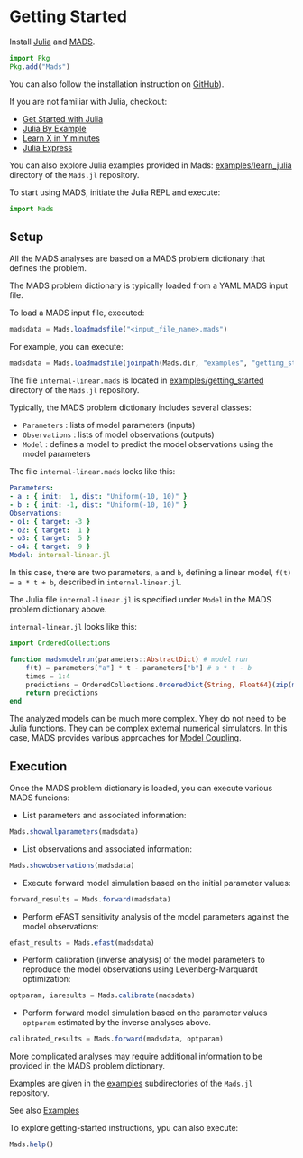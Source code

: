 # Getting Started

Install [Julia](http://julialang.org) and [MADS](http://github.com/madsjulia/Mads.jl).

```julia
import Pkg
Pkg.add("Mads")
```

You can also follow the installation instruction on [GitHub](https://github.com/madsjulia/Mads.jl)).

If you are not familiar with Julia, checkout:
- [Get Started with Julia](https://julialang.org/learning/)
- [Julia By Example](http://samuelcolvin.github.io/JuliaByExample/)
- [Learn X in Y minutes](https://learnxinyminutes.com/docs/julia/)
- [Julia Express](http://bogumilkaminski.pl/files/julia_express.pdf)

You can also explore Julia examples provided in Mads: [examples/learn_julia](https://github.com/madsjulia/Mads.jl/tree/master/examples/learn_julia) directory of the `Mads.jl` repository.

To start using MADS, initiate the Julia REPL and execute:

```julia
import Mads
```

## Setup

All the MADS analyses are based on a MADS problem dictionary that defines the problem.

The MADS problem dictionary is typically loaded from a YAML MADS input file.

To load a MADS input file, executed:

```julia
madsdata = Mads.loadmadsfile("<input_file_name>.mads")
```

For example, you can execute:

```julia
madsdata = Mads.loadmadsfile(joinpath(Mads.dir, "examples", "getting_started", "internal-linear.mads"))
```

The file `internal-linear.mads` is located in [examples/getting_started](https://github.com/madsjulia/Mads.jl/tree/master/examples/getting_started) directory of the `Mads.jl` repository.

Typically, the MADS problem dictionary includes several classes:

- `Parameters` : lists of model parameters (inputs)
- `Observations` : lists of model observations (outputs)
- `Model` : defines a model to predict the model observations using the model parameters

The file `internal-linear.mads` looks like this:

```yaml
Parameters:
- a : { init:  1, dist: "Uniform(-10, 10)" }
- b : { init: -1, dist: "Uniform(-10, 10)" }
Observations:
- o1: { target: -3 }
- o2: { target:  1 }
- o3: { target:  5 }
- o4: { target:  9 }
Model: internal-linear.jl
```

In this case, there are two parameters, `a` and `b`, defining a linear model, `f(t) = a * t + b`, described in `internal-linear.jl`.

The Julia file `internal-linear.jl` is specified under `Model` in the MADS problem dictionary above.

`internal-linear.jl` looks like this:

```julia
import OrderedCollections

function madsmodelrun(parameters::AbstractDict) # model run
	f(t) = parameters["a"] * t - parameters["b"] # a * t - b
	times = 1:4
	predictions = OrderedCollections.OrderedDict{String, Float64}(zip(map(i -> string("o", i), times), map(f, times)))
	return predictions
end
```

The analyzed models can be much more complex. Yhey do not need to be Julia functions. They can be complex external numerical simulators. In this case, MADS provides various approaches for [Model Coupling](https://madsjulia.github.io/Mads.jl/dev/Model_Coupling.html).

## Execution

Once the MADS problem dictionary is loaded, you can execute various MADS funcions:

- List parameters and associated information:

```julia
Mads.showallparameters(madsdata)
```

- List observations and associated information:

```julia
Mads.showobservations(madsdata)
```

- Execute forward model simulation based on the initial parameter values:

```julia
forward_results = Mads.forward(madsdata)
```

- Perform eFAST sensitivity analysis of the model parameters against the model observations:

```julia
efast_results = Mads.efast(madsdata)
```
- Perform calibration (inverse analysis) of the model parameters to reproduce the model observations using Levenberg-Marquardt optimization:

```julia
optparam, iaresults = Mads.calibrate(madsdata)
```

- Perform forward model simulation based on the parameter values `optparam` estimated by the inverse analyses above.

```julia
calibrated_results = Mads.forward(madsdata, optparam)
```

More complicated analyses may require additional information to be provided in the MADS problem dictionary.

Examples are given in the [examples](https://github.com/madsjulia/Mads.jl/tree/master/examples) subdirectories of the `Mads.jl` repository.

See also [Examples](Examples/index.md)

To explore getting-started instructions, ypu can also execute:

```julia
Mads.help()
```
